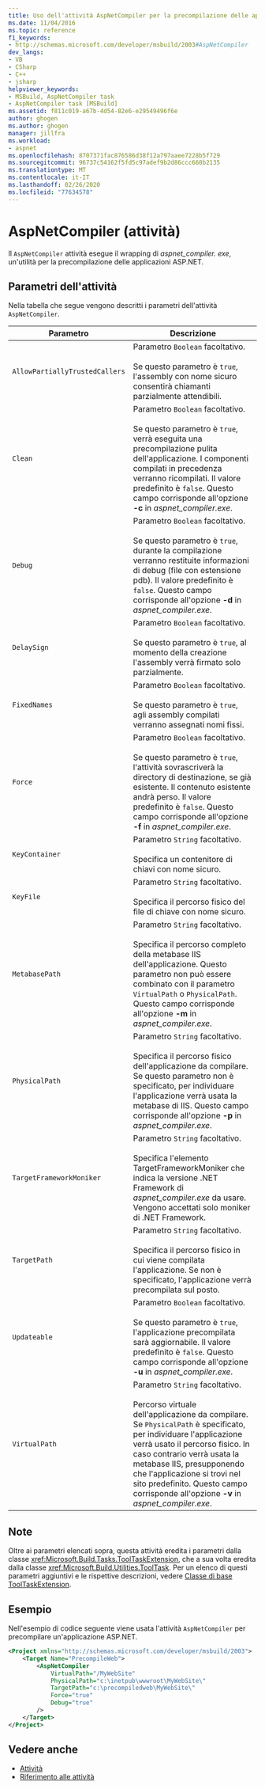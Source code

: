 ```yaml
---
title: Uso dell'attività AspNetCompiler per la precompilazione delle applicazioni ASP.NET | Microsoft Docs
ms.date: 11/04/2016
ms.topic: reference
f1_keywords:
- http://schemas.microsoft.com/developer/msbuild/2003#AspNetCompiler
dev_langs:
- VB
- CSharp
- C++
- jsharp
helpviewer_keywords:
- MSBuild, AspNetCompiler task
- AspNetCompiler task [MSBuild]
ms.assetid: f811c019-a67b-4d54-82e6-e29549496f6e
author: ghogen
ms.author: ghogen
manager: jillfra
ms.workload:
- aspnet
ms.openlocfilehash: 8707371fac876586d38f12a797aaee7228b5f729
ms.sourcegitcommit: 96737c54162f5fd5c97adef9b2d86ccc660b2135
ms.translationtype: MT
ms.contentlocale: it-IT
ms.lasthandoff: 02/26/2020
ms.locfileid: "77634578"
---
```

# <a name="aspnetcompiler-task"></a>AspNetCompiler (attività)

Il `AspNetCompiler` attività esegue il wrapping di *aspnet_compiler. exe*, un'utilità per la precompilazione delle applicazioni ASP.NET.

## <a name="task-parameters"></a>Parametri dell'attività

Nella tabella che segue vengono descritti i parametri dell'attività `AspNetCompiler`.

|Parametro|Descrizione|
|---------------|-----------------|
|`AllowPartiallyTrustedCallers`|Parametro `Boolean` facoltativo.<br /><br /> Se questo parametro è `true`, l'assembly con nome sicuro consentirà chiamanti parzialmente attendibili.|
|`Clean`|Parametro `Boolean` facoltativo.<br /><br /> Se questo parametro è `true`, verrà eseguita una precompilazione pulita dell'applicazione. I componenti compilati in precedenza verranno ricompilati. Il valore predefinito è `false`. Questo campo corrisponde all'opzione **-c** in *aspnet_compiler.exe*.|
|`Debug`|Parametro `Boolean` facoltativo.<br /><br /> Se questo parametro è `true`, durante la compilazione verranno restituite informazioni di debug (file con estensione pdb). Il valore predefinito è `false`. Questo campo corrisponde all'opzione **-d** in *aspnet_compiler.exe*.|
|`DelaySign`|Parametro `Boolean` facoltativo.<br /><br /> Se questo parametro è `true`, al momento della creazione l'assembly verrà firmato solo parzialmente.|
|`FixedNames`|Parametro `Boolean` facoltativo.<br /><br /> Se questo parametro è `true`, agli assembly compilati verranno assegnati nomi fissi.|
|`Force`|Parametro `Boolean` facoltativo.<br /><br /> Se questo parametro è `true`, l'attività sovrascriverà la directory di destinazione, se già esistente. Il contenuto esistente andrà perso. Il valore predefinito è `false`. Questo campo corrisponde all'opzione **-f** in *aspnet_compiler.exe*.|
|`KeyContainer`|Parametro `String` facoltativo.<br /><br /> Specifica un contenitore di chiavi con nome sicuro.|
|`KeyFile`|Parametro `String` facoltativo.<br /><br /> Specifica il percorso fisico del file di chiave con nome sicuro.|
|`MetabasePath`|Parametro `String` facoltativo.<br /><br /> Specifica il percorso completo della metabase IIS dell'applicazione. Questo parametro non può essere combinato con il parametro `VirtualPath` o `PhysicalPath`. Questo campo corrisponde all'opzione **-m** in *aspnet_compiler.exe*.|
|`PhysicalPath`|Parametro `String` facoltativo.<br /><br /> Specifica il percorso fisico dell'applicazione da compilare. Se questo parametro non è specificato, per individuare l'applicazione verrà usata la metabase di IIS. Questo campo corrisponde all'opzione **-p** in *aspnet_compiler.exe*.|
|`TargetFrameworkMoniker`|Parametro `String` facoltativo.<br /><br /> Specifica l'elemento TargetFrameworkMoniker che indica la versione .NET Framework di *aspnet_compiler.exe* da usare. Vengono accettati solo moniker di .NET Framework.|
|`TargetPath`|Parametro `String` facoltativo.<br /><br /> Specifica il percorso fisico in cui viene compilata l'applicazione. Se non è specificato, l'applicazione verrà precompilata sul posto.|
|`Updateable`|Parametro `Boolean` facoltativo.<br /><br /> Se questo parametro è `true`, l'applicazione precompilata sarà aggiornabile.  Il valore predefinito è `false`. Questo campo corrisponde all'opzione **-u** in *aspnet_compiler.exe*.|
|`VirtualPath`|Parametro `String` facoltativo.<br /><br /> Percorso virtuale dell'applicazione da compilare. Se `PhysicalPath` è specificato, per individuare l'applicazione verrà usato il percorso fisico. In caso contrario verrà usata la metabase IIS, presupponendo che l'applicazione si trovi nel sito predefinito. Questo campo corrisponde all'opzione **-v** in *aspnet_compiler.exe*.|

## <a name="remarks"></a>Note

Oltre ai parametri elencati sopra, questa attività eredita i parametri dalla classe <xref:Microsoft.Build.Tasks.ToolTaskExtension>, che a sua volta eredita dalla classe <xref:Microsoft.Build.Utilities.ToolTask>. Per un elenco di questi parametri aggiuntivi e le rispettive descrizioni, vedere [Classe di base ToolTaskExtension](../msbuild/tooltaskextension-base-class.md).

## <a name="example"></a>Esempio

Nell'esempio di codice seguente viene usata l'attività `AspNetCompiler` per precompilare un'applicazione ASP.NET.

```xml
<Project xmlns="http://schemas.microsoft.com/developer/msbuild/2003">
    <Target Name="PrecompileWeb">
        <AspNetCompiler
            VirtualPath="/MyWebSite"
            PhysicalPath="c:\inetpub\wwwroot\MyWebSite\"
            TargetPath="c:\precompiledweb\MyWebSite\"
            Force="true"
            Debug="true"
        />
    </Target>
</Project>
```

## <a name="see-also"></a>Vedere anche

* [Attività](../msbuild/msbuild-tasks.md)
* [Riferimento alle attività](../msbuild/msbuild-task-reference.md)
